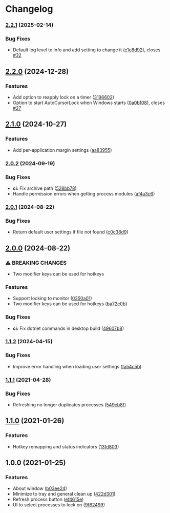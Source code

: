 # Changelog

### [2.2.1](https://www.github.com/James-LG/AutoCursorLock/compare/v2.2.0...v2.2.1) (2025-02-14)


### Bug Fixes

* Default log level to info and add setting to change it ([c1e8d92](https://www.github.com/James-LG/AutoCursorLock/commit/c1e8d9220632cf34828b637103a59be6a4a54a25)), closes [#32](https://www.github.com/James-LG/AutoCursorLock/issues/32)

## [2.2.0](https://www.github.com/James-LG/AutoCursorLock/compare/v2.1.0...v2.2.0) (2024-12-28)


### Features

* Add option to reapply lock on a timer ([3196602](https://www.github.com/James-LG/AutoCursorLock/commit/3196602fc1c8106a945d2bc6cc3b77a16176ff37))
* Option to start AutoCursorLock when Windows starts ([0a0b108](https://www.github.com/James-LG/AutoCursorLock/commit/0a0b108606d54f0b2d56acfefd8146c16c0723b8)), closes [#27](https://www.github.com/James-LG/AutoCursorLock/issues/27)

## [2.1.0](https://www.github.com/James-LG/AutoCursorLock/compare/v2.0.2...v2.1.0) (2024-10-27)


### Features

* Add per-application margin settings ([aa83955](https://www.github.com/James-LG/AutoCursorLock/commit/aa8395529726df285ba01821cdfb3e7ae05a2b97))

### [2.0.2](https://www.github.com/James-LG/AutoCursorLock/compare/v2.0.1...v2.0.2) (2024-09-19)


### Bug Fixes

* **ci:** Fix archive path ([528bb78](https://www.github.com/James-LG/AutoCursorLock/commit/528bb78c1ac5bf0bb01317b2234f497700fe675d))
* Handle permission errors when getting process modules ([af4a3c6](https://www.github.com/James-LG/AutoCursorLock/commit/af4a3c6fafcec11dd1d148d1ac5bccba13626fb2))

### [2.0.1](https://www.github.com/James-LG/AutoCursorLock/compare/v2.0.0...v2.0.1) (2024-08-22)


### Bug Fixes

* Return default user settings if file not found ([c0c38d9](https://www.github.com/James-LG/AutoCursorLock/commit/c0c38d96de3b6900e7af00dbd2adbaef2c03eb56))

## [2.0.0](https://www.github.com/James-LG/AutoCursorLock/compare/v1.1.2...v2.0.0) (2024-08-22)


### ⚠ BREAKING CHANGES

* Two modifier keys can be used for hotkeys

### Features

* Support locking to monitor ([0350a01](https://www.github.com/James-LG/AutoCursorLock/commit/0350a017d1f2a91514f9ca6f748c35e343f22142))
* Two modifier keys can be used for hotkeys ([ba72e0b](https://www.github.com/James-LG/AutoCursorLock/commit/ba72e0b783e9a6f506df43fd549243bbcdda7f0a))


### Bug Fixes

* **ci:** Fix dotnet commands in desktop build ([49607b8](https://www.github.com/James-LG/AutoCursorLock/commit/49607b88795c6bdbd4f7dff8dff98c5014be00c9))

### [1.1.2](https://www.github.com/James-LG/AutoCursorLock/compare/v1.1.1...v1.1.2) (2024-04-15)


### Bug Fixes

* Improve error handling when loading user settings ([fa54c5b](https://www.github.com/James-LG/AutoCursorLock/commit/fa54c5b4f765235d4d7e59d3a64bf5d22d776851))

### [1.1.1](https://www.github.com/James-LG/AutoCursorLock/compare/v1.1.0...v1.1.1) (2021-04-28)


### Bug Fixes

* Refreshing no longer duplicates processes ([549cb8f](https://www.github.com/James-LG/AutoCursorLock/commit/549cb8fff9e9eb0d35557a5174d5176db495e8d8))

## [1.1.0](https://www.github.com/James-LG/AutoCursorLock/compare/v1.0.0...v1.1.0) (2021-01-26)


### Features

* Hotkey remapping and status indicators ([13fd803](https://www.github.com/James-LG/AutoCursorLock/commit/13fd803a81e9a1cc72db773242d8f8d913482c62))

## 1.0.0 (2021-01-25)


### Features

* About window ([b03ee24](https://www.github.com/James-LG/AutoCursorLock/commit/b03ee24726dca1a1ca51ce02bfda1a71a3c040b4))
* Minimize to tray and general clean up ([422d301](https://www.github.com/James-LG/AutoCursorLock/commit/422d301d5e2837eaa7bed2b725bb460fb142cfb6))
* Refresh process button ([ef4615e](https://www.github.com/James-LG/AutoCursorLock/commit/ef4615e47b8dc693b4f66358f92c816deddad969))
* UI to select processes to lock on ([9f62499](https://www.github.com/James-LG/AutoCursorLock/commit/9f62499f6ec9043c2064da4ea8cbf41772b7701c))
